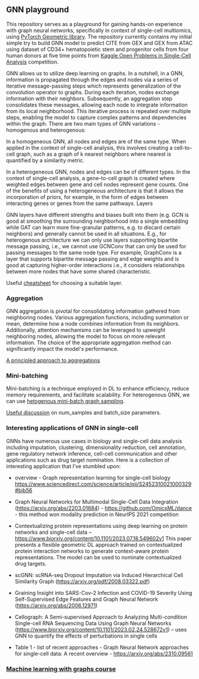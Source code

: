 ## GNN playground

This repository serves as a playground for gaining hands-on experience with graph neural networks, specifically in context of single-cell multiomics, using [PyTorch Geometric library](https://pytorch-geometric.readthedocs.io/en/latest/index.html). The repository currently contains my initial simple try to build GNN model to predict CITE from GEX and GEX from ATAC using dataset of CD34+ hematopoietic stem and progenitor cells  from four human donors at five time points from [Kaggle Open Problems in Single-Cell Analysis](https://www.kaggle.com/competitions/open-problems-multimodal/) competition. 

GNN allows us to utilize deep learning on graphs. In a nutshell, in a GNN, information is propagated through the edges and nodes via a series of iterative message-passing steps which represents generalization of the convolution operator to graphs. During each iteration, nodes exchange information with their neighbors. Subsequently, an aggregation step consolidates these messages, allowing each node to integrate information from its local neighborhood. This iterative process is repeated over multiple steps, enabling the model to capture complex patterns and dependencies within the graph. There are two main types of GNN variations - homogenous and heterogenous:  

In a homogeneous GNN, all nodes and edges are of the same type. When applied in the context of single-cell analysis, this involves creating a cell-to-cell graph, such as a graph of k nearest neighbors where nearest is quantified by a similarity metric.

In a heterogeneous GNN, nodes and edges can be of different types. In the context of single-cell analysis, a gene-to-cell graph is created where weighted edges between gene and cell nodes represent gene counts. One of the benefits of using a heterogeneous architecture is that it allows the incorporation of priors, for example, in the form of edges between interacting genes or genes from the same pathways.
Layers

GNN layers have different strengths and biases built into them (e.g. GCN is good at smoothing the surrounding neighborhood into a single embedding while GAT can learn more fine-granular patterns, e.g. to discard certain neighbors) and generally cannot be used in all situations. E.g., for heterogenous architecture we can only use layers supporting bipartite message passing, i.e., we cannot use GCNConv that can only be used for passing messages to the same node type. For example, GraphConv is a layer that supports bipartite message passing and edge weights and is good at capturing higher-order interactions i.e., it considers relationships between more nodes that have some shared characteristic.

Useful [cheatsheet](https://pytorch-geometric.readthedocs.io/en/latest/cheatsheet/gnn_cheatsheet.html) for choosing a suitable layer.

### Aggregation
GNN aggregation is pivotal for consolidating information gathered from neighboring nodes. Various aggregation functions, including summation or mean, determine how a node combines information from its neighbors. Additionally, attention mechanisms can be leveraged to upweight neighboring nodes, allowing the model to focus on more relevant information. The choice of the appropriate aggregation method can significantly impact the model's performance.

[A principled approach to aggregations](https://medium.com/@pytorch_geometric/a-principled-approach-to-aggregations-983c086b10b3)

### Mini-batching
Mini-batching is a technique employed in DL to enhance efficiency, reduce memory requirements, and facilitate scalability. For heterogenous GNN, we can use [hetogenous mini-batch graph sampling](https://arxiv.org/pdf/2003.01332.pdf). 

[Useful discussion](https://github.com/pyg-team/pytorch_geometric/discussions/6707) on num_samples and batch_size parameters.

### Interesting applications of GNN in single-cell

GNNs have numerous use cases in biology and single-cell data analysis including imputation, clustering, dimensionality reduction, cell annotation, gene regulatory network inference, cell-cell communication and other applications such as drug target nomination. Here is a collection of interesting application that I’ve stumbled upon:

-	overview - Graph representation learning for single-cell biology https://www.sciencedirect.com/science/article/pii/S2452310021000329#bib56
-	Graph Neural Networks for Multimodal Single-Cell Data Integration (https://arxiv.org/abs/2203.01884) - https://github.com/OmicsML/dance - this method won modality prediction in NeurIPS 2021 competition

-	Contextualizing protein representations using deep learning on protein networks and single-cell data – https://www.biorxiv.org/content/10.1101/2023.07.18.549602v1 This paper presents a flexible geometric DL approach trained on contextualized protein interaction networks to generate context-aware protein representations. The model can be used to nominate contextualized drug targets.
	
-	scGNN: scRNA-seq Dropout Imputation via Induced Hierarchical Cell Similarity Graph (https://arxiv.org/pdf/2008.03322.pdf)
-	Graining Insight into SARS-Cov-2 Infection and COVID-19 Severity Using Self-Supervised Edge Features and Graph Neural Network (https://arxiv.org/abs/2006.12971)
-	Cellograph: A Semi-supervised Approach to Analyzing Multi-condition Single-cell RNA Sequencing Data Using Graph Neural Networks (https://www.biorxiv.org/content/10.1101/2023.02.24.528672v1) – uses GNN to quantify the effects of perturbations in single cells
-	Table 1 - list of recent approaches - Graph Neural Network approaches for single-cell data: A recent overview - https://arxiv.org/abs/2310.09561

### [Machine learning with graphs course](https://web.stanford.edu/class/cs224w/)
